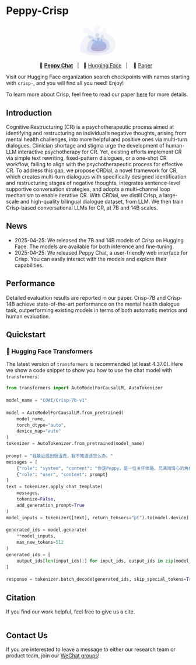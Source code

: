 # Peppy-Crisp

<p align="center">
    <img src="assets/logo.png" width="100"/>
<p>

<p align="center">
          💜 <a href="https://peppy-ai.com/"><b>Peppy Chat</b></a>&nbsp&nbsp | &nbsp&nbsp🤗 <a href="https://huggingface.co/COAI">Hugging Face</a>&nbsp&nbsp | &nbsp&nbsp 📑 <a href="">Paper</a> &nbsp&nbsp 
</p>


Visit our Hugging Face organization search checkpoints with names starting with `crisp-`, and you will find all you need! Enjoy!

To learn more about Crisp, feel free to read our paper [here](https://arxiv.org/abs/) for more details.

## Introduction

Cognitive Restructuring (CR) is a psychotherapeutic process aimed at identifying and restructuring an individual’s negative thoughts, arising from mental health challenges, into more helpful and positive ones via multi-turn dialogues. Clinician shortage and stigma urge the development of human-LLM interactive psychotherapy for CR. Yet, existing efforts implement CR via simple text rewriting, fixed-pattern dialogues, or a one-shot CR workflow, failing to align with the psychotherapeutic process for effective CR. To address this gap, we propose CRDial, a novel framework for CR, which creates multi-turn dialogues with specifically designed identification and restructuring stages of negative thoughts, integrates sentence-level supportive conversation strategies, and adopts a multi-channel loop mechanism to enable iterative CR. With CRDial, we distill Crisp, a large-scale and high-quality bilingual dialogue dataset, from LLM. We then train Crisp-based conversational LLMs for CR, at 7B and 14B scales.

## News
- 2025-04-25: We released the 7B and 14B models of Crisp on Hugging Face. The models are available for both inference and fine-tuning.
- 2025-04-25: We released Peppy Chat, a user-friendly web interface for Crisp. You can easily interact with the models and explore their capabilities.

## Performance

Detailed evaluation results are reported in our paper. Crisp-7B and Crisp-14B achieve state-of-the-art performance on the mental health dialogue task, outperforming existing models in terms of both automatic metrics and human evaluation. 

## Quickstart

### 🤗 Hugging Face Transformers

The latest version of `transformers` is recommended (at least 4.37.0).
Here we show a code snippet to show you how to use the chat model with `transformers`:

```python
from transformers import AutoModelForCausalLM, AutoTokenizer

model_name = "COAI/Crisp-7b-v1"

model = AutoModelForCausalLM.from_pretrained(
    model_name,
    torch_dtype="auto",
    device_map="auto"
)
tokenizer = AutoTokenizer.from_pretrained(model_name)

prompt = "我最近感到很沮丧，我不知道该怎么办。"
messages = [
    {"role": "system", "content": "你是Peppy，是一位关怀体贴、充满同情心的角色，专注于提供情感支持和专业建议。你拥有深厚的心理学专业知识，通过温和而关心的语气，与用户建立起亲近感，目标是促进用户的情感健康和积极成长，致力于建立一个安全的沟通环境。"},
    {"role": "user", "content": prompt}
]
text = tokenizer.apply_chat_template(
    messages,
    tokenize=False,
    add_generation_prompt=True
)
model_inputs = tokenizer([text], return_tensors="pt").to(model.device)

generated_ids = model.generate(
    **model_inputs,
    max_new_tokens=512
)
generated_ids = [
    output_ids[len(input_ids):] for input_ids, output_ids in zip(model_inputs.input_ids, generated_ids)
]

response = tokenizer.batch_decode(generated_ids, skip_special_tokens=True)[0]
```

## Citation

If you find our work helpful, feel free to give us a cite.

```
```

## Contact Us
If you are interested to leave a message to either our research team or product team, join our [WeChat groups](assets/wechat.png)!
